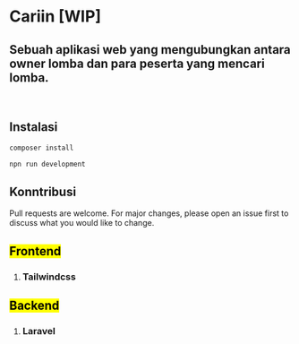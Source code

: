 # <strong>Cariin [WIP]</strong>
## Sebuah aplikasi web yang mengubungkan antara owner lomba dan para peserta yang mencari lomba.
<br>

## Instalasi
```bash
composer install
```
```bash
npn run development
```

## Konntribusi
Pull requests are welcome. For major changes, please open an issue first to discuss what you would like to change.

## <mark>Frontend</mark>
1. ### Tailwindcss

## <mark>Backend</mark>
1. ### Laravel


